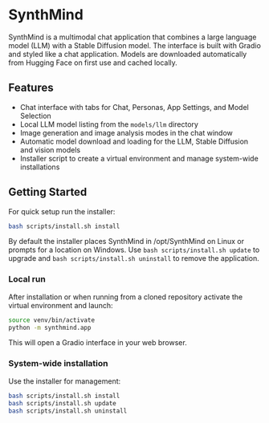 # SynthMind

SynthMind is a multimodal chat application that combines a large language model (LLM) with a Stable Diffusion model. The interface is built with Gradio and styled like a chat application. Models are downloaded automatically from Hugging Face on first use and cached locally.

## Features

- Chat interface with tabs for Chat, Personas, App Settings, and Model Selection
- Local LLM model listing from the `models/llm` directory
- Image generation and image analysis modes in the chat window
- Automatic model download and loading for the LLM, Stable Diffusion and vision models
- Installer script to create a virtual environment and manage system-wide installations

## Getting Started

For quick setup run the installer:

```bash
bash scripts/install.sh install
```

By default the installer places SynthMind in /opt/SynthMind on Linux or prompts for a location on Windows. Use `bash scripts/install.sh update` to upgrade and `bash scripts/install.sh uninstall` to remove the application.

### Local run

After installation or when running from a cloned repository activate the virtual environment and launch:

```bash
source venv/bin/activate
python -m synthmind.app
```

This will open a Gradio interface in your web browser.

### System-wide installation

Use the installer for management:

```bash
bash scripts/install.sh install
bash scripts/install.sh update
bash scripts/install.sh uninstall
```

